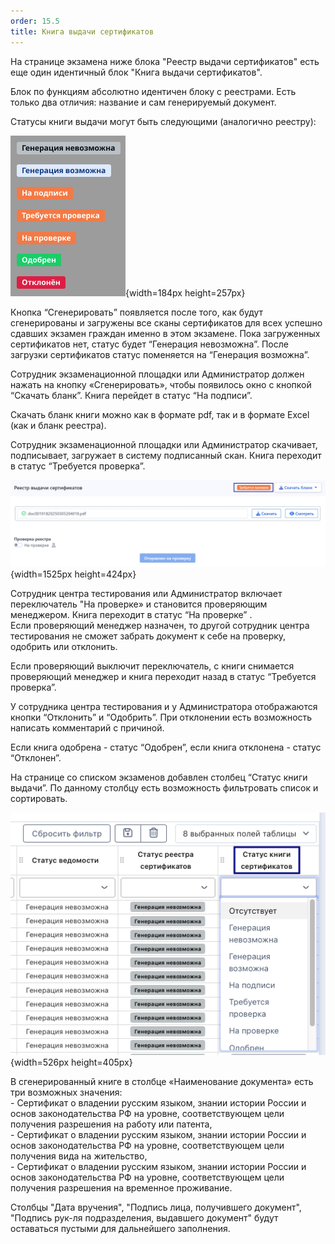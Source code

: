 ```yaml
---
order: 15.5
title: Книга выдачи сертификатов
---
```


На странице экзамена ниже блока "Реестр выдачи сертификатов" есть еще один идентичный блок "Книга выдачи сертификатов".

Блок по функциям   абсолютно идентичен блоку с реестрами. Есть только два отличия: название и сам генерируемый документ.

Статусы книги выдачи могут быть следующими (аналогично реестру):

![](./kniga-vydachi-sertifikatov.png){width=184px height=257px}

Кнопка “Сгенерировать” появляется после того, как будут сгенерированы и загружены все сканы сертификатов для всех успешно сдавших экзамен граждан именно в этом экзамене. Пока загруженных сертификатов нет, статус будет “Генерация невозможна”. После загрузки сертификатов статус поменяется на “Генерация возможна”.

Сотрудник экзаменационной площадки или Администратор должен нажать на кнопку «Сгенерировать», чтобы появилось окно с кнопкой “Скачать бланк”. Книга перейдет в статус “На подписи”.

Скачать бланк книги можно как в формате pdf, так и в формате Excel (как и бланк реестра).

Сотрудник экзаменационной площадки или Администратор скачивает, подписывает, загружает в систему подписанный скан. Книга переходит в статус “Требуется проверка”.

![](./kniga-vydachi-sertifikatov-2.png){width=1525px height=424px}



Сотрудник центра тестирования или Администратор включает переключатель "На проверке» и  становится проверяющим менеджером. Книга переходит в статус “На проверке” .\
Если проверяющий менеджер назначен, то другой сотрудник центра тестирования не сможет забрать документ к себе на проверку, одобрить или отклонить.

Если проверяющий выключит переключатель, с книги снимается проверяющий менеджер и книга переходит назад в статус “Требуется проверка”.

У сотрудника центра тестирования и у Администратора отображаются кнопки “Отклонить” и “Одобрить”. При отклонении есть возможность написать комментарий с причиной.

Если книга одобрена - статус “Одобрен”, если книга отклонена - статус “Отклонен”.

На странице со списком экзаменов добавлен столбец “Статус книги выдачи”. По данному столбцу есть возможность фильтровать список и сортировать.

![](./kniga-vydachi-sertifikatov-3.png){width=526px height=405px}



В сгенерированный книге в столбце «Наименование документа» есть три возможных значения:\
\- Сертификат о владении русским языком, знании истории России и основ законодательства РФ на уровне, соответствующем цели получения разрешения на работу или патента,\
\- Сертификат о владении русским языком, знании истории России и основ законодательства РФ на уровне, соответствующем цели получения вида на жительство,\
\- Сертификат о владении русским языком, знании истории России и основ законодательства РФ на уровне, соответствующем цели получения разрешения на временное проживание.

Столбцы "Дата вручения", "Подпись лица, получившего документ", "Подпись рук-ля подразделения, выдавшего документ" будут оставаться пустыми для дальнейшего заполнения.


